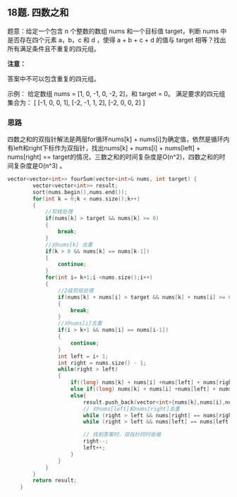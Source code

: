 ## 18题. 四数之和

题意：给定一个包含 n 个整数的数组 nums 和一个目标值 target，判断 nums 中是否存在四个元素 a，b，c 和 d ，使得 a + b + c + d 的值与 target 相等？找出所有满足条件且不重复的四元组。

**注意：**

答案中不可以包含重复的四元组。

示例： 给定数组 nums = [1, 0, -1, 0, -2, 2]，和 target = 0。 满足要求的四元组集合为： [ [-1, 0, 0, 1], [-2, -1, 1, 2], [-2, 0, 0, 2] ]

### 思路

四数之和的双指针解法是两层for循环nums[k] + nums[i]为确定值，依然是循环内有left和right下标作为双指针，找出nums[k] + nums[i] + nums[left] + nums[right] == target的情况，三数之和的时间复杂度是O(n^2)，四数之和的时间复杂度是O(n^3) 。



```cpp
vector<vector<int>> fourSum(vector<int>& nums, int target) {
        vector<vector<int>> result;
        sort(nums.begin(),nums.end());
        for(int k = 0;k < nums.size();k++)
        {
            //剪枝处理
            if(nums[k] > target && nums[k] >= 0)
            {
                break;
            }
            //对nums[k] 去重
            if(k > 0 && nums[k] == nums[k-1])
            {
                continue;
            }
            for(int i= k+1;i <nums.size();i++)
            {
                //2级剪纸处理
                if(nums[k] + nums[i] > target && nums[k] + nums[i] >= 0)
                {
                    break;
                }
                //对nums[i]去重
                if(i > k+1 && nums[i] == nums[i-1])
                {
                    continue;
                }
                int left = i+ 1;
                int right = nums.size() - 1;
                while(right > left)
                {
                    if((long) nums[k] + nums[i] +nums[left] + nums[right] > target) right--;
                    else if((long) nums[k] + nums[i] +nums[left] + nums[right] < target) left++;
                    else{
                        result.push_back(vector<int>{nums[k],nums[i],nums[left],nums[right]});
                        // 对nums[left]和nums[right]去重
                        while (right > left && nums[right] == nums[right - 1]) right--;
                        while (right > left && nums[left] == nums[left + 1]) left++;

                        // 找到答案时，双指针同时收缩
                        right--;
                        left++;
                    }
                }
            }
        }
        return result;
    }
```

